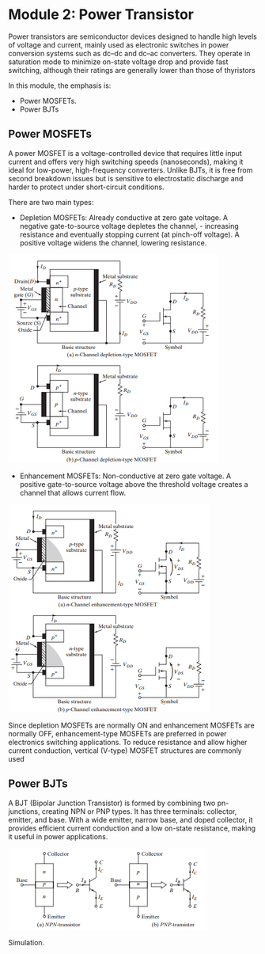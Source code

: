 # Module 2: Power Transistor

Power transistors are semiconductor devices designed to handle high levels of voltage and current, mainly used as electronic switches in power conversion systems such as dc–dc and dc–ac converters. They operate in saturation mode to minimize on-state voltage drop and provide fast switching, although their ratings are generally lower than those of thyristors

In this module, the emphasis is:

- Power MOSFETs.
- Power BJTs 

## Power MOSFETs

A power MOSFET is a voltage-controlled device that requires little input current and offers very high switching speeds (nanoseconds), making it ideal for low-power, high-frequency converters. Unlike BJTs, it is free from second breakdown issues but is sensitive to electrostatic discharge and harder to protect under short-circuit conditions.

There are two main types:

- Depletion MOSFETs: Already conductive at zero gate voltage. A negative gate-to-source voltage depletes the channel, - increasing resistance and eventually stopping current (at pinch-off voltage). A positive voltage widens the channel, lowering resistance.

<img src="./images/Channel_depletion.png" alt="Channel depletion">



- Enhancement MOSFETs: Non-conductive at zero gate voltage. A positive gate-to-source voltage above the threshold voltage creates a channel that allows current flow.

<img src="./images/Channel_enhancement.png" alt="Channel enhancement">

Since depletion MOSFETs are normally ON and enhancement MOSFETs are normally OFF, enhancement-type MOSFETs are preferred in power electronics switching applications. To reduce resistance and allow higher current conduction, vertical (V-type) MOSFET structures are commonly used

## Power BJTs

A BJT (Bipolar Junction Transistor) is formed by combining two pn-junctions, creating NPN or PNP types. It has three terminals: collector, emitter, and base. With a wide emitter, narrow base, and doped collector, it provides efficient current conduction and a low on-state resistance, making it useful in power applications.

<img src="./images/BJT.png" alt="BJTs">

Simulation.